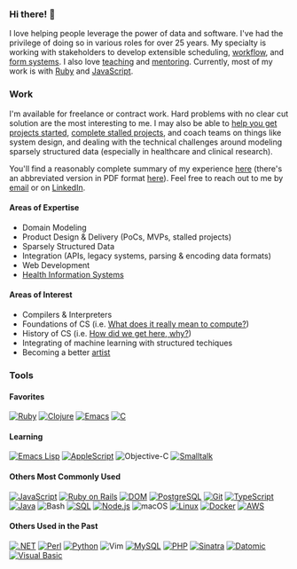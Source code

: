 ### Hi there! 👋

I love helping people leverage the power of data and software. I've had the
privilege of doing so in various roles for over 25 years. My specialty is
working with stakeholders to develop extensible scheduling,
[workflow](https://delonnewman.name/history/workflow), and
[form systems](https://delonnewman.name/history/form-system). I also love
[teaching](https://delonnewman.name/history/teaching) and [mentoring](https://delonnewman.name/history/mentoring).
Currently, most of my work is with [Ruby](https://delonnewman.name/history/ruby)
and [JavaScript](https://delonnewman.name/history/javascript).

### Work

I'm available for freelance or contract work. Hard problems with no clear cut solution
are the most interesting to me. I may also be able to
[help you get projects started](https://delonnewman.name/projects/punchedit),
[complete stalled projects](https://delonnewman.name/projects/surveyor),
and coach teams on things like system design, and dealing with the technical challenges
around modeling sparsely structured data (especially in healthcare and clinical research).

You'll find a reasonably complete summary of my experience [here](https://delonnewman.name/history)
(there's an abbreviated version in PDF format [here](https://delonnewman.name/resume.pdf)).
Feel free to reach out to me by [email](mailto:contact@delonnewman.name)
or on [LinkedIn](https://www.linkedin.com/in/delonnewman).

#### Areas of Expertise

- Domain Modeling
- Product Design & Delivery (PoCs, MVPs, stalled projects)
- Sparsely Structured Data
- Integration (APIs, legacy systems, parsing & encoding data formats)
- Web Development
- [Health Information Systems](https://delonnewman.name/history/healthcare)

#### Areas of Interest

- Compilers & Interpreters
- Foundations of CS (i.e. [What does it really mean to compute?](https://www.youtube.com/watch?v=HB5TrK7A4pI))
- History of CS (i.e. [How did we get here, why?](https://delonnewman.name/tag/history/))
- Integrating of machine learning with structured techiques
- Becoming a better [artist](https://www.paulgraham.com/knuth.html)

### Tools

#### Favorites

[![Ruby](https://img.shields.io/badge/Ruby-CC342D?style=flat&logo=ruby&logoColor=white)](https://delonnewman.name/history/ruby/)
[![Clojure](https://img.shields.io/badge/Clojure-grey?style=flat&logo=clojure)](https://delonnewman.name/history/clojure/)
[![Emacs](https://img.shields.io/badge/Emacs-white?style=flat&logo=gnuemacs)](https://delonnewman.name/articles/2023/11/21/emacs-is-more-like-a-terminal-than-an-editor/)
[![C](https://img.shields.io/badge/C-00599C?style=flat&logo=c&logoColor=white)](https://delonnewman.name/history/c)

#### Learning

[![Emacs Lisp](https://img.shields.io/badge/Emacs%20Lisp-7F5AB6?style=flat&logo=gnuemacs&logoColor=white)](https://github.com/search?q=owner%3Adelonnewman+language%3A%22Emacs+Lisp%22+&type=repositories)
[![AppleScript](https://img.shields.io/badge/AppleScript-00599C?style=flat&logo=apple&logoColor=white)](https://github.com/search?q=owner%3Adelonnewman+language%3AAppleScript+&type=repositories)
![Objective-C](https://img.shields.io/badge/Objective-C-black?style=flat)
[![Smalltalk](https://img.shields.io/badge/Smalltalk-silver?style=flat)](https://squeak.org/)

#### Others Most Commonly Used

[![JavaScript](https://img.shields.io/badge/JavaScript-F7DF1E?style=flat&logo=JavaScript&logoColor=white)](https://delonnewman.name/history/javascript/)
[![Ruby on Rails](https://img.shields.io/badge/Ruby_on_Rails-CC0000?style=flat&logo=ruby-on-rails&logoColor=white)](https://delonnewman.name/history/rails/)
[![DOM](https://img.shields.io/badge/DOM-white?style=flat&logo=html5)](https://delonnewman.name/history/javascript/)
[![PostgreSQL](https://img.shields.io/badge/PostgreSQL-316192?style=flat&logo=postgresql&logoColor=white)](https://delonnewman.name/history/postgresql/)
[![Git](https://img.shields.io/badge/Git-E44C30?style=flat&logo=git&logoColor=white)](https://delonnewman.name/history/git/)
[![TypeScript](https://img.shields.io/badge/TypeScript-007ACC?style=flat&logo=typescript&logoColor=white)](https://delonnewman.name/history/typescript/)
[![Java](https://img.shields.io/badge/Java-ED8B00?style=flat&logo=openjdk&logoColor=white)](https://delonnewman.name/history/java/)
![Bash](https://img.shields.io/badge/GNU%20Bash-4EAA25?style=flat&logo=GNU%20Bash&logoColor=white)
[![SQL](https://img.shields.io/badge/SQL-blue?style=flat)](https://delonnewman.name/history/sql/)
[![Node.js](https://img.shields.io/badge/Node-grey?style=flat&logo=nodedotjs)](https://delonnewman.name/history/nodejs/)
![macOS](https://img.shields.io/badge/macOS-000000?style=flat&logo=apple&logoColor=white)
[![Linux](https://img.shields.io/badge/Linux-FCC624?style=flat&logo=linux&logoColor=black)](https://delonnewman.name/history/linux/)
[![Docker](https://img.shields.io/badge/Docker-%230db7ed.svg?style=flat&logo=docker&logoColor=white)](https://delonnewman.name/history/docker/)
[![AWS](https://img.shields.io/badge/AWS-232F3E?style=flat&logo=amazonwebservices&logoColor=FF9900)](https://delonnewman.name/history/aws/)

#### Others Used in the Past

[![.NET](https://img.shields.io/badge/C%23-512BD4?style=flat&logo=dotnet&logoColor=white)](https://delonnewman.name/history/c-sharp/)
[![Perl](https://img.shields.io/badge/Perl-39457E?style=flat&logo=perl&logoColor=white)](https://delonnewman.name/history/perl/)
[![Python](https://img.shields.io/badge/Python-3776AB?style=flat&logo=python&logoColor=white)](https://delonnewman.name/history/python/)
![Vim](https://img.shields.io/badge/Vim-white?style=flat&logo=vim&logoColor=019733)
[![MySQL](https://img.shields.io/badge/MySQL-4479A1?style=flat&logo=mysql&logoColor=white)](https://delonnewman.name/history/mysql/)
[![PHP](https://img.shields.io/badge/PHP-777BB4?style=flat&logo=php&logoColor=white)](https://delonnewman.name/history/php/)
[![Sinatra](https://img.shields.io/badge/Sinatra-white?style=flat&logo=rubysinatra&logoColor=black)](https://delonnewman.name/history/sinatra/)
[![Datomic](https://img.shields.io/badge/Datomic-white?style=flat&logo=clojure&logoColor=5881D8)](https://delonnewman.name/history/datomic/)
[![Visual Basic](https://img.shields.io/badge/Visual_Basic-512BD4?style=flat)](https://delonnewman.name/history/vba/)
